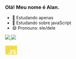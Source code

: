 ### Olá! Meu nome é Alan.

- 🔭 Estudando apenas
- 🌱 Estudando sobre javaScript 
- 😄 Pronouns: ele/dele

<div>
  <a href="https://github.com/AlanAlves0">
  <img height=180em src="https://github-readme-stats.vercel.app/api?username=AlanAlves0&show_icons=true&theme=merko"/>
  <img height=180em src="https://github-readme-stats.vercel.app/api/top-langs/?username=AlanAlves0&layout=compact&theme=merko"/>
</div>

<div style="display: inline_block"><br>
  <img align="center" alt="Rafa-Js" height="30" width="40" src="https://raw.githubusercontent.com/devicons/devicon/master/icons/javascript/javascript-plain.svg">
</div>

